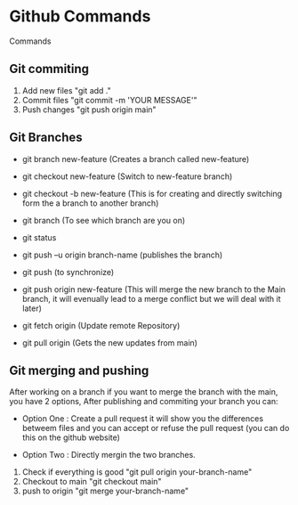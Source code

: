 # Github Commands

Commands

## Git commiting

1. Add new files "git add ."
2. Commit files "git commit -m 'YOUR MESSAGE'"
3. Push changes "git push origin main"

## Git Branches

* git branch new-feature (Creates a branch called new-feature)

* git checkout new-feature (Switch to new-feature branch)

* git checkout -b new-feature (This is for creating and directly switching form the a branch to another branch)

* git branch (To see which branch are you on)

* git status

* git push –u origin branch-name (publishes the branch)

* git push (to synchronize)

* git push origin new-feature (This will merge the new branch to the Main branch, it will evenually lead to a merge conflict but we will deal with it later)

* git fetch origin (Update remote Repository)
* git pull origin (Gets the new updates from main)

## Git merging and pushing

After working on a branch if you want to merge the branch with the main, you have 2 options, After publishing and commiting your branch you can:

* Option One : Create a pull request it will show you the differences betweem files and you can accept or refuse the pull request (you can do this on the github website)

* Option Two : Directly mergin the two branches. 
1. Check if everything is good "git pull origin your-branch-name"
2. Checkout to main "git checkout main"
3. push to origin "git merge your-branch-name" 